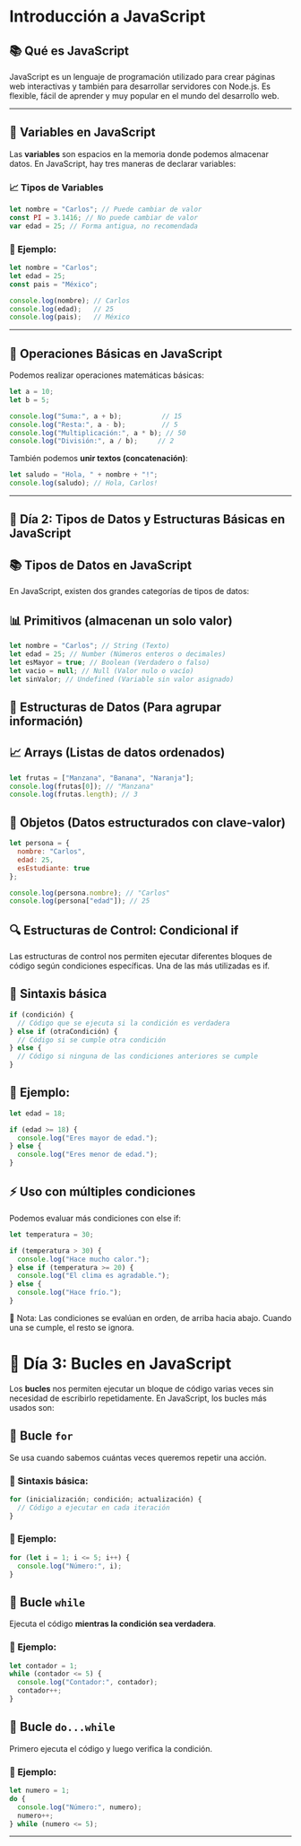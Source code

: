 # Introducción a JavaScript

## 📚 Qué es JavaScript
JavaScript es un lenguaje de programación utilizado para crear páginas web interactivas y también para desarrollar servidores con Node.js. Es flexible, fácil de aprender y muy popular en el mundo del desarrollo web.

---

## 📌 Variables en JavaScript
Las **variables** son espacios en la memoria donde podemos almacenar datos. En JavaScript, hay tres maneras de declarar variables:

### 📈 Tipos de Variables
```js
let nombre = "Carlos"; // Puede cambiar de valor
const PI = 3.1416; // No puede cambiar de valor
var edad = 25; // Forma antigua, no recomendada
```

### 🔧 Ejemplo:
```js
let nombre = "Carlos";
let edad = 25;
const pais = "México";

console.log(nombre); // Carlos
console.log(edad);   // 25
console.log(pais);   // México
```

---

## 💪 Operaciones Básicas en JavaScript
Podemos realizar operaciones matemáticas básicas:

```js
let a = 10;
let b = 5;

console.log("Suma:", a + b);          // 15
console.log("Resta:", a - b);         // 5
console.log("Multiplicación:", a * b); // 50
console.log("División:", a / b);     // 2
```

También podemos **unir textos (concatenación)**:
```js
let saludo = "Hola, " + nombre + "!";
console.log(saludo); // Hola, Carlos!
```

---

## 📅 Día 2: Tipos de Datos y Estructuras Básicas en JavaScript

## 📚 Tipos de Datos en JavaScript

En JavaScript, existen dos grandes categorías de tipos de datos:

## 📊 Primitivos (almacenan un solo valor)

```js
let nombre = "Carlos"; // String (Texto)
let edad = 25; // Number (Números enteros o decimales)
let esMayor = true; // Boolean (Verdadero o falso)
let vacio = null; // Null (Valor nulo o vacío)
let sinValor; // Undefined (Variable sin valor asignado)
```

## 🔧 Estructuras de Datos (Para agrupar información)

## 📈 Arrays (Listas de datos ordenados)

```js
let frutas = ["Manzana", "Banana", "Naranja"];
console.log(frutas[0]); // "Manzana"
console.log(frutas.length); // 3
```

## 🔧 Objetos (Datos estructurados con clave-valor)

```js
let persona = {
  nombre: "Carlos",
  edad: 25,
  esEstudiante: true
};

console.log(persona.nombre); // "Carlos"
console.log(persona["edad"]); // 25
```


## 🔍 Estructuras de Control: Condicional if

Las estructuras de control nos permiten ejecutar diferentes bloques de código según condiciones específicas. Una de las más utilizadas es if.

## 📌 Sintaxis básica

```js
if (condición) {
  // Código que se ejecuta si la condición es verdadera
} else if (otraCondición) {
  // Código si se cumple otra condición
} else {
  // Código si ninguna de las condiciones anteriores se cumple
}
```

## 🔧 Ejemplo:

```js
let edad = 18;

if (edad >= 18) {
  console.log("Eres mayor de edad.");
} else {
  console.log("Eres menor de edad.");
}
```

## ⚡ Uso con múltiples condiciones

Podemos evaluar más condiciones con else if:

```js
let temperatura = 30;

if (temperatura > 30) {
  console.log("Hace mucho calor.");
} else if (temperatura >= 20) {
  console.log("El clima es agradable.");
} else {
  console.log("Hace frío.");
}
```

📌 Nota: Las condiciones se evalúan en orden, de arriba hacia abajo. Cuando una se cumple, el resto se ignora.

# 📅 Día 3: Bucles en JavaScript

Los **bucles** nos permiten ejecutar un bloque de código varias veces sin necesidad de escribirlo repetidamente. En JavaScript, los bucles más usados son:

## 🔁 Bucle `for`
Se usa cuando sabemos cuántas veces queremos repetir una acción.

### 📌 Sintaxis básica:
```js
for (inicialización; condición; actualización) {
  // Código a ejecutar en cada iteración
}
```

### 🔧 Ejemplo:
```js
for (let i = 1; i <= 5; i++) {
  console.log("Número:", i);
}
```

## 🔁 Bucle `while`
Ejecuta el código **mientras la condición sea verdadera**.

### 📌 Ejemplo:
```js
let contador = 1;
while (contador <= 5) {
  console.log("Contador:", contador);
  contador++;
}
```

## 🔁 Bucle `do...while`
Primero ejecuta el código y luego verifica la condición.

### 📌 Ejemplo:
```js
let numero = 1;
do {
  console.log("Número:", numero);
  numero++;
} while (numero <= 5);
```

---